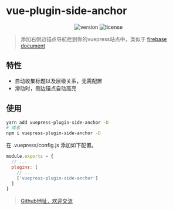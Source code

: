 # vue-plugin-side-anchor

<div align='center'>

![version](https://img.shields.io/badge/version-1.0.0-blue)
![license](https://img.shields.io/badge/license-MIT-brightgreen)

</div>

> 添加右侧边锚点导航栏到你的vuepress站点中，类似于 [firebase document](https://firebase.google.cn/docs/web/setup)

## 特性
+ 自动收集标题以及层级关系，无需配置
+ 滑动时，侧边锚点自动高亮

## 使用
```bash
yarn add vuepress-plugin-side-anchor -D
# 或者
npm i vuepress-plugin-side-anchor -D
```

在 .vuepress/config.js 添加如下配置。
```js
module.exports = {
  // ...
  plugins: [
    // ...
    ['vuepress-plugin-side-anchor']
  ]
}
```

> [Github地址，欢迎交流](https://github.com/LRCong/vuepress-plugin-side-anchor)